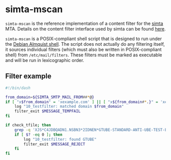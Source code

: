 # simta-mscan

`simta-mscan` is the reference implementation of a content filter
for the [simta](https://github.com/simta/simta/) MTA. Details
on the content filter interface used by simta can be found
[here](https://github.com/simta/simta/blob/main/doc/content_filter.md).

`simta-mscan` is a POSIX-compliant shell script
that is designed to run under the [Debian Almquist
shell](https://git.kernel.org/pub/scm/utils/dash/dash.git/). The
script does not actually do any filtering itself, it sources
individual filters (which must also be written in POSIX-compliant
shell) from `/etc/mail/filters`. These filters must be marked as
executable and will be run in lexicographic order.

## Filter example

```sh
#!/bin/dash

from_domain=${SIMTA_SMTP_MAIL_FROM##*@}
if [ "x$from_domain" = 'xexample.com' ] || [ "x${from_domain#*.}" = 'xexample.com' ]; then
    log "10_testfilter: matched domain $from_domain"
    filter_exit $MESSAGE_TEMPFAIL
fi

if check_tfile; then
    grep -q 'XJS*C4JDBQADN1.NSBN3*2IDNEN*GTUBE-STANDARD-ANTI-UBE-TEST-EMAIL*C.34X' $SIMTA_TFILE
    if [ $? -eq 0 ]; then
        log "10_testfilter: found GTUBE"
        filter_exit $MESSAGE_REJECT
    fi
fi
```
